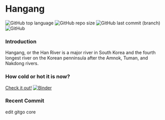# Hangang

![GitHub top language](https://img.shields.io/github/languages/top/naruei/hangang)
![GitHub repo size](https://img.shields.io/github/repo-size/naruei/hangang)
![GitHub last commit (branch)](https://img.shields.io/github/last-commit/naruei/hangang/master)
![GitHub](https://img.shields.io/github/license/naruei/hangang)

### Introduction

Hangang, or the Han River is a major river in South Korea and the fourth longest river on the Korean penninsula after the Amnok, Tuman, and Nakdong rivers.

### How cold or hot it is now?

[Check it out!](https://mybinder.org/v2/git/https%3A%2F%2Fgithub.com%2Fnaruei%2Fhangang/7ba2b17c1bd52cc70af34095fd78fa9805ec3bbc) [![Binder](https://mybinder.org/badge_logo.svg)](https://mybinder.org/v2/git/https%3A%2F%2Fgithub.com%2Fnaruei%2Fhangang/master)

### Recent Commit

edit gitgo core